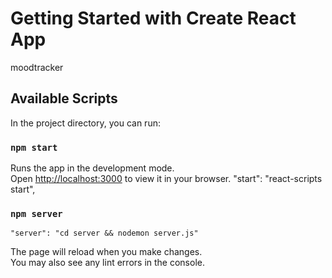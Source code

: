 # Getting Started with Create React App

moodtracker

## Available Scripts

In the project directory, you can run:

### `npm start`

Runs the app in the development mode.\
Open [http://localhost:3000](http://localhost:3000) to view it in your browser.
    "start": "react-scripts start",

### `npm server`
    "server": "cd server && nodemon server.js"


The page will reload when you make changes.\
You may also see any lint errors in the console.

